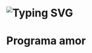 <h1> <a ><img src="https://readme-typing-svg.herokuapp.com?font=Fira+Code&pause=1000&random=false&width=435&lines=Site+para+minha+Dama" alt="Typing SVG" /></a> </h1>
<h1>Programa amor</h1>
